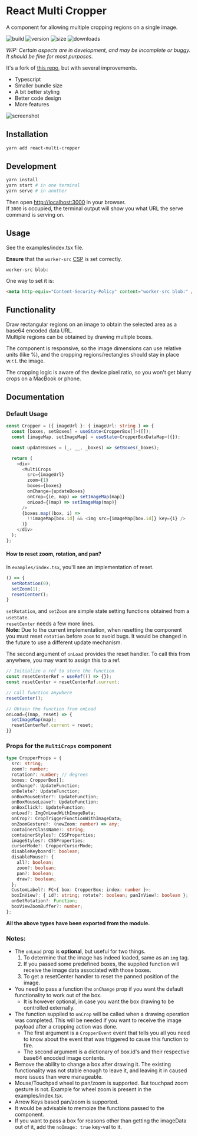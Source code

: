 # React Multi Cropper
A component for allowing multiple cropping regions on a single image.

![build](https://badgen.net/github/status/jayantbh/react-multi-cropper)
![version](https://badgen.net/npm/v/react-multi-cropper)
![size](https://badgen.net/bundlephobia/minzip/react-multi-cropper)
![downloads](https://badgen.net/npm/dt/react-multi-cropper)

_WIP: Certain aspects are in development, and may be incomplete or buggy._  
_It should be fine for most purposes._

It's a fork of [this repo](https://github.com/beizhedenglong/react-multi-crops), but with several improvements.
- Typescript
- Smaller bundle size
- A bit better styling
- Better code design
- More features

![screenshot](http://i.snipboard.io/eBhQ3X.jpg)


## Installation
```bash
yarn add react-multi-cropper
```

## Development
```bash
yarn install
yarn start # in one terminal
yarn serve # in another
```
Then open [http://localhost:3000](http://localhost:3000) in your browser.  
If `3000` is occupied, the terminal output will show you what URL the serve command is serving on.

## Usage

See the examples/index.tsx file.

**Ensure** that the `worker-src` [CSP](https://developer.mozilla.org/en-US/docs/Web/HTTP/CSP) is set correctly.
```
worker-src blob:
```
One way to set it is:
```html
<meta http-equiv="Content-Security-Policy" content="worker-src blob:" />
```

## Functionality

Draw rectangular regions on an image to obtain the selected area as a base64 encoded data URL.  
Multiple regions can be obtained by drawing multiple boxes.

The component is responsive, so the image dimensions can use relative units (like %), and the cropping regions/rectangles should stay in place w.r.t. the image.

The cropping logic is aware of the device pixel ratio, so you won't get blurry crops on a MacBook or phone.

## Documentation

### Default Usage
```typescript jsx
const Cropper = ({ imageUrl }: { imageUrl: string ) => {
  const [boxes, setBoxes] = useState<CropperBox[]>([]);
  const [imageMap, setImageMap] = useState<CropperBoxDataMap>({});

  const updateBoxes = (_, __, _boxes) => setBoxes(_boxes);

  return (
    <div>
      <MultiCrops
        src={imageUrl}
        zoom={1}
        boxes={boxes}
        onChange={updateBoxes}
        onCrop={(e, map) => setImageMap(map)}
        onLoad={(map) => setImageMap(map)}
      />
      {boxes.map((box, i) =>
        !!imageMap[box.id] && <img src={imageMap[box.id]} key={i} />
      )}
    </div>
  );
};
```

#### How to reset zoom, rotation, and pan?
In `examples/index.tsx`, you'll see an implementation of reset.
```typescript jsx
() => {
  setRotation(0);
  setZoom(1);
  resetCenter();
}
```
`setRotation`, and `setZoom` are simple state setting functions obtained from a `useState`.  
`resetCenter` needs a few more lines.  
**Note:** Due to the current implementation, when resetting the component you must
reset `rotation` before `zoom` to avoid bugs. It would be changed in the future to
use a different update mechanism.

The second argument of `onLoad` provides the reset handler.
To call this from anywhere, you may want to assign this to a ref.

```typescript jsx
// Initialize a ref to store the function
const resetCenterRef = useRef(() => {});
const resetCenter = resetCenterRef.current;

// Call function anywhere
resetCenter();

// Obtain the function from onLoad
onLoad={(map, reset) => {
  setImageMap(map);
  resetCenterRef.current = reset;
}}
```


### Props for the `MultiCrops` component
```typescript
type CropperProps = {
  src: string;
  zoom?: number;
  rotation?: number; // degrees
  boxes: CropperBox[];
  onChange?: UpdateFunction;
  onDelete?: UpdateFunction;
  onBoxMouseEnter?: UpdateFunction;
  onBoxMouseLeave?: UpdateFunction;
  onBoxClick?: UpdateFunction;
  onLoad?: ImgOnLoadWithImageData;
  onCrop?: CropTriggerFunctionWithImageData;
  onZoomGesture?: (newZoom: number) => any;
  containerClassName?: string;
  containerStyles?: CSSProperties;
  imageStyles?: CSSProperties;
  cursorMode?: CropperCursorMode;
  disableKeyboard?: boolean;
  disableMouse?: {
    all?: boolean;
    zoom?: boolean;
    pan?: boolean;
    draw?: boolean;
  };
  CustomLabel?: FC<{ box: CropperBox; index: number }>;
  boxInView?: { id?: string; rotate?: boolean; panInView?: boolean };
  onSetRotation?: Function;
  boxViewZoomBuffer?: number;
};
```

**All the above types have been exported from the module.**

### Notes:
- The `onLoad` prop is **optional**, but useful for two things.
  1. To determine that the image has indeed loaded, same as an `img` tag.
  2. If you passed some predefined boxes, the supplied function will receive the image data associated with those boxes.
  3. To get a resetCenter handler to reset the panned position of the image.
- You need to pass a function the `onChange` prop if you want the default functionality to work out of the box.
  - It is however optional, in case you want the box drawing to be controlled externally.
- The function supplied to `onCrop` will be called when a drawing operation was completed. This will be needed if you want to receive the image payload after a cropping action was done.
  - The first argument is a `CropperEvent` event that tells you all you need to know about the event that was triggered to cause this function to fire.
  - The second argument is a dictionary of box.id's and their respective base64 encoded image contents.
- Remove the ability to change a box after drawing it. The existing functionality was not stable enough to leave it, and leaving it in caused more issues than were manageable.
- Mouse/Touchpad wheel to pan/zoom is supported. But touchpad zoom gesture is not. Example for wheel zoom is present in the examples/index.tsx.
- Arrow Keys based pan/zoom is supported.
- It would be advisable to memoize the functions passed to the component.
- If you want to pass a box for reasons other than getting the imageData out of it, add the `noImage: true` key-val to it.
